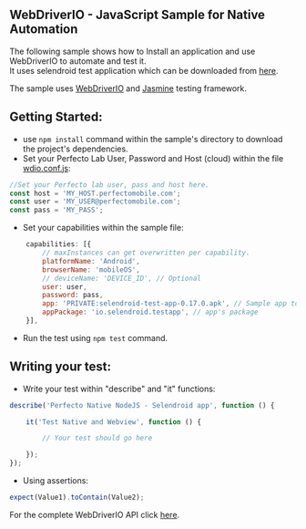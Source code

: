 ## WebDriverIO - JavaScript Sample for Native Automation

The following sample shows how to Install an application and use WebDriverIO to automate and test it.<br/>
It uses selendroid test application which can be downloaded from [here](https://github.com/PerfectoCode/AppsForSamples/tree/master/selendroid-test-app-0.17.0).

The sample uses [WebDriverIO](http://webdriver.io/) and [Jasmine](jasmine.github.io) testing framework. 

## Getting Started: 
- use `npm install` command within the sample's directory to download the project's dependencies. 
- Set your Perfecto Lab User, Password and Host (cloud) within the file [wdio.conf.js](wdio.conf.js):
```JavaScript
//Set your Perfecto lab user, pass and host here.
const host = 'MY_HOST.perfectomobile.com';
const user = 'MY_USER@perfectomobile.com';
const pass = 'MY_PASS';
```
- Set your capabilities within the sample file: 
```JavaScript
    capabilities: [{
        // maxInstances can get overwritten per capability. 
        platformName: 'Android',                       
        browserName: 'mobileOS',                                             
        // deviceName: 'DEVICE_ID', // Optional 
        user: user,
        password: pass,
        app: 'PRIVATE:selendroid-test-app-0.17.0.apk', // Sample app to install
        appPackage: 'io.selendroid.testapp', // app's package
    }],
```
- Run the test using `npm test` command.

## Writing your test: 
- Write your test within "describe" and "it" functions: 
```JavaScript
describe('Perfecto Native NodeJS - Selendroid app', function () {

	it('Test Native and Webview', function () {

        // Your test should go here

    });
});
```

- Using assertions: 
```JavaScript
expect(Value1).toContain(Value2);
```

For the complete WebDriverIO API click [here](http://webdriver.io/api.html).
